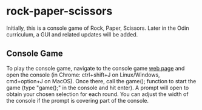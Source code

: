 # rock-paper-scissors
Initially, this is a console game of Rock, Paper, Scissors. Later in the Odin curriculum, a GUI and related updates will be added.

## Console Game
To play the console game, navigate to the console game <a href='https://user-c-taylor.github.io/rock-paper-scissors/console-game/'>web page</a> and open the console (in Chrome: ctrl+shift+J on Linux/Windows, cmd+option+J on MacOS). Once there, call the game(); function to start the game (type "game();" in the console and hit enter). A prompt will open to obtain your chosen selection for each round. You can adjust the width of the console if the prompt is covering part of the console.
